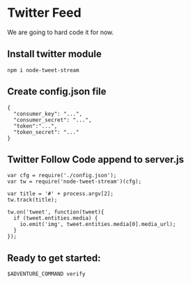 # Twitter Feed

We are going to hard code it for now.

## Install twitter module

    npm i node-tweet-stream

## Create config.json file

    {
      "consumer_key": "...",
      "consumer_secret": "...",
      "token":"...",
      "token_secret": "..."
    }

## Twitter Follow Code append to server.js

    var cfg = require('./config.json');
    var tw = require('node-tweet-stream')(cfg);

    var title = '#' + process.argv[2];
    tw.track(title);

    tw.on('tweet', function(tweet){
      if (tweet.entities.media) {
        io.emit('img', tweet.entities.media[0].media_url);
      }
    });

## Ready to get started:

    $ADVENTURE_COMMAND verify


